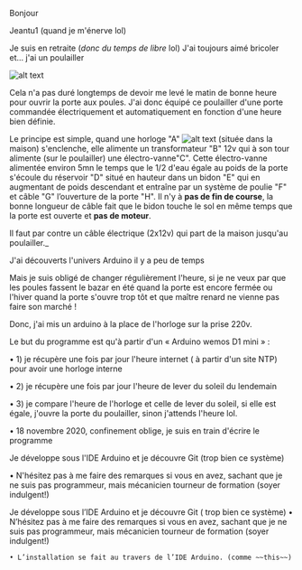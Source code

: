 Bonjour

Jeantu1 (quand je m'énerve lol)

Je suis en retraite (_donc du temps de libre_ lol) J'ai toujours aimé bricoler et... j'ai un poulailler

![alt text](/home/jmt/Telechargements/IMGP1252reduit.jpg)

Cela n'a pas duré longtemps de devoir me levé le matin de bonne heure pour ouvrir la porte aux poules. J'ai donc équipé ce poulailler d'une porte commandée électriquement et automatiquement en fonction d'une heure bien définie.

Le principe est simple, quand une horloge "A" ![alt text](/home/jmt/Telechargements/horloge.jpg) (située dans la maison) s'enclenche, elle alimente un transformateur "B" 12v qui à son tour alimente (sur le poulailler) une électro-vanne"C". Cette électro-vanne alimentée environ 5mn le temps que le 1/2 d'eau égale au poids de la porte s'écoule  du réservoir "D" situé en hauteur dans un bidon "E" qui en augmentant de poids descendant et entraîne par un système de poulie "F" et câble "G" l’ouverture de la porte "H". Il n'y à __pas de fin de course__, la bonne longueur de câble fait que le bidon touche le sol en même temps que la porte est ouverte et __pas de moteur__.

Il faut par contre un câble électrique (2x12v) qui part de la maison jusqu'au poulailler._




J'ai découverts l'univers Arduino il y a peu de temps

Mais je suis obligé de changer régulièrement l'heure, si je ne veux par que les poules fassent le bazar en été quand la porte est encore fermée ou l'hiver quand la porte s'ouvre trop tôt et que maître renard ne vienne pas faire son marché !

Donc, j'ai mis un arduino à la place de l'horloge sur la prise 220v.

Le but du programme est qu'à partir d'un « Arduino wemos D1 mini » :

• 1) je récupère une fois par jour l'heure internet ( à partir d'un site NTP) pour avoir une horloge interne

• 2) je récupère une fois par jour l'heure de lever du soleil du lendemain

• 3) je compare l'heure de l'horloge et celle de lever du soleil, si elle est égale, j'ouvre la porte du poulailler, sinon j'attends l'heure lol.

• 18 novembre 2020, confinement oblige, je suis en train d'écrire le programme

Je développe sous l'IDE Arduino et je découvre Git (trop bien ce système)

• N'hésitez pas à me faire des remarques si vous en avez, sachant que je ne suis pas programmeur, mais mécanicien tourneur de formation (soyer indulgent!)






Je développe sous l’IDE Arduino et je découvre Git ( trop bien ce système)
    • N’hésitez pas à me faire des remarques si vous en avez, sachant que je ne suis pas programmeur, mais mécanicien tourneur de formation (soyer indulgent!)

    • L’installation se fait au travers de l’IDE Arduino. (comme ~~this~~)
